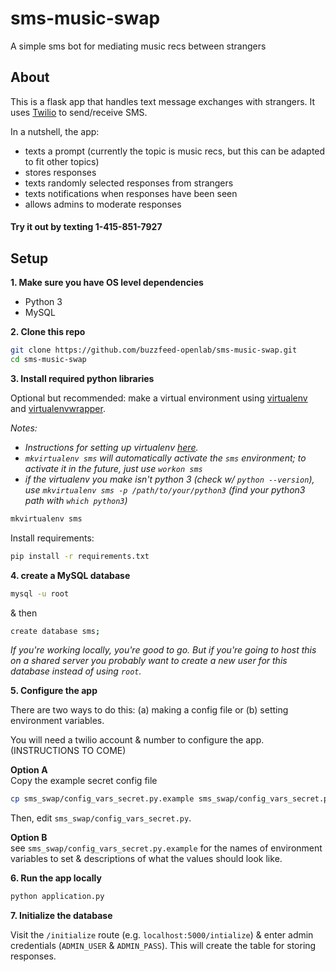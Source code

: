 # sms-music-swap
A simple sms bot for mediating music recs between strangers

## About
This is a flask app that handles text message exchanges with strangers. It uses [Twilio](https://www.twilio.com/) to send/receive SMS.

In a nutshell, the app:
-  texts a prompt (currently the topic is music recs, but this can be adapted to fit other topics)
- stores responses
- texts randomly selected responses from strangers
- texts notifications when responses have been seen
- allows admins to moderate responses

#### Try it out by texting 1-415-851-7927

## Setup

**1. Make sure you have OS level dependencies**
- Python 3
- MySQL

**2. Clone this repo**
```bash
git clone https://github.com/buzzfeed-openlab/sms-music-swap.git
cd sms-music-swap
```

**3. Install required python libraries**

Optional but recommended: make a virtual environment using [virtualenv](https://virtualenv.readthedocs.io/en/latest/) and [virtualenvwrapper](https://virtualenvwrapper.readthedocs.io/en/latest/install.html).

*Notes:*
- *Instructions for setting up virtualenv [here](http://docs.python-guide.org/en/latest/dev/virtualenvs/).*
- *`mkvirtualenv sms` will automatically activate the `sms` environment; to activate it in the future, just use `workon sms`*
- *if the virtualenv you make isn't python 3 (check w/ `python --version`), use `mkvirtualenv sms -p /path/to/your/python3` (find your python3 path with `which python3`)*


```bash
mkvirtualenv sms
```

Install requirements:
```bash
pip install -r requirements.txt
```

**4. create a MySQL database**

```bash
mysql -u root
```
& then
```bash
create database sms;
```

*If you're working locally, you're good to go. But if you're going to host this on a shared server you probably want to create a new user for this database instead of using `root`.*

**5. Configure the app**

There are two ways to do this: (a) making a config file or (b) setting environment variables.

You will need a twilio account & number to configure the app. (INSTRUCTIONS TO COME)

**Option A**  
Copy the example secret config file
```bash
cp sms_swap/config_vars_secret.py.example sms_swap/config_vars_secret.py
```

Then, edit `sms_swap/config_vars_secret.py`.

**Option B**  
see `sms_swap/config_vars_secret.py.example` for the names of environment variables to set & descriptions of what the values should look like.

**6. Run the app locally**
```bash
python application.py
```

**7. Initialize the database**

  Visit the `/initialize` route (e.g. `localhost:5000/intialize`) & enter admin credentials (`ADMIN_USER` & `ADMIN_PASS`). This will create the table for storing responses.
